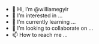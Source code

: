 - 👋 Hi, I’m @williamegyir
- 👀 I’m interested in ...
- 🌱 I’m currently learning ...
- 💞️ I’m looking to collaborate on ...
- 📫 How to reach me ...

<!---
williamegyir/williamegyir is a ✨ special ✨ repository because its `README.md` (this file) appears on your GitHub profile.
You can click the Preview link to take a look at your changes.
--->
